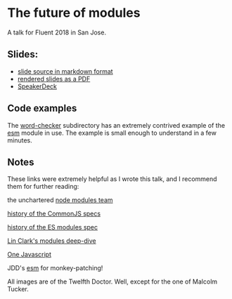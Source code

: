 # The future of modules

A talk for Fluent 2018 in San Jose.

## Slides:

* [slide source in markdown format](./slides.md)
* [rendered slides as a PDF](./slides.pdf)
* [SpeakerDeck](https://speakerdeck.com/ceejbot/the-future-of-javascript-modules-in-node)

## Code examples

The [word-checker](./word-checker/) subdirectory has an extremely contrived example of the [esm](https://github.com/standard-things/esm) module in use. The example is small enough to understand in a few minutes.

## Notes

These links were extremely helpful as I wrote this talk, and I recommend them for further reading:

the unchartered [node modules team](https://github.com/nodejs/modules)

[history of the CommonJS specs](https://en.wikipedia.org/wiki/CommonJS)

[history of the ES modules spec](https://gist.github.com/jkrems/769a8cd8806f7f57903b641c74b5f08a)

[Lin Clark's modules deep-dive](https://hacks.mozilla.org/2018/03/es-modules-a-cartoon-deep-dive/)

[One Javascript](http://2ality.com/2014/12/one-javascript.html)

JDD's [esm](https://github.com/standard-things/esm) for monkey-patching!

All images are of the Twelfth Doctor. Well, except for the one of Malcolm Tucker.
